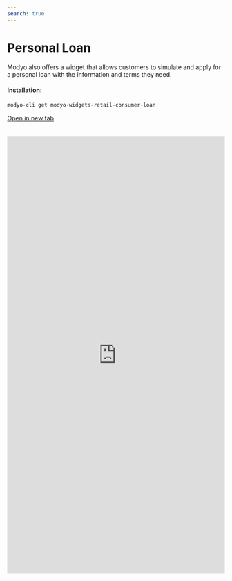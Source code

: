 ```yaml
---
search: true
---
```


# Personal Loan

Modyo also offers a widget that allows customers to simulate and apply for a personal loan with the information and terms they need.

#### Installation:

```bash
modyo-cli get modyo-widgets-retail-consumer-loan
```

[Open in new tab](https://widgets-es.modyo.com/personas/credito-de-consumo)

<iframe id="widgetFrame" src="https://widgets-es.modyo.com/personas/credito-de-consumo" width="100%"  frameBorder="0" style="min-height:1010px;overflow:auto;margin-top:20px;"></p>

<table spaces-before="0">
  <tr>
    <th>
      Feature
    </th>
    
    <th>
      Description
    </th>
  </tr>
  
  <tr>
    <td>
      Loan Amount
    </td>
    
    <td>
      The loan amount to be requested from to the institution.
    </td>
  </tr>
  
  <tr>
    <td>
      Payments
    </td>
    
    <td>
      Shows the total payment amounts for the requested personal loan.
    </td>
  </tr>
  
  <tr>
    <td>
      Months of non-payment
    </td>
    
    <td>
      This section allows customers to select the months of their grace period.
    </td>
  </tr>
  
  <tr>
    <td>
      Grace period
    </td>
    
    <td>
      If necessary, customers can select non-payment dates for their personal loan.
    </td>
  </tr>
  
  <tr>
    <td>
      Destination account
    </td>
    
    <td>
      Corresponds to the account in which the requested loan amount will be deposited.
    </td>
  </tr>
  
  <tr>
    <td>
      Insurance
    </td>
    
    <td>
      Shows different types of insurance that clients can add to their loans if necessary.
    </td>
  </tr>
  
  <tr>
    <td>
      Simulation Summary
    </td>
    
    <td>
      Presents general information about the credit simulation performed. Includes total credit cost, amount of installments, quota value and respective interest rates.
    </td>
  </tr>
  
  <tr>
    <td>
      Simulation Detail
    </td>
    
    <td>
      Displays detailed credit simulation information. Includes liquid amount, taxes, insurance and expenses, among others.
    </td>
  </tr>
  
  <tr>
    <td>
      Application
    </td>
    
    <td>
      Confirm the simulation and manage the consumer credit request with the institution.
    </td>
  </tr>
</table>

<script>

  export default {
    mounted() {

      function setIframeHeightCO(id, ht) {
          var ifrm = document.getElementById(id);
          if(ifrm) {
            ifrm.style.height = ht + 4 + "px";
          }
      }
      // iframed document sends its height using postMessage
      function handleDocHeightMsg(e) {
          // check origin
          if ( e.origin === 'https://widgets-es.modyo.com' ) {
              // parse data
              var data = JSON.parse( e.data );

              console.log('data:', data)
              // check data object
              if ( data['docHeight'] ) {
                  setIframeHeightCO( 'widgetFrame', data['docHeight'] );
              } else {
                  setIframeHeightCO( 'widgetFrame', 700 );
              }
          }
      }

      // assign message handler
      if ( window.addEventListener ) {
          window.addEventListener('message', handleDocHeightMsg, false);
      }
    }
  }

</script>
